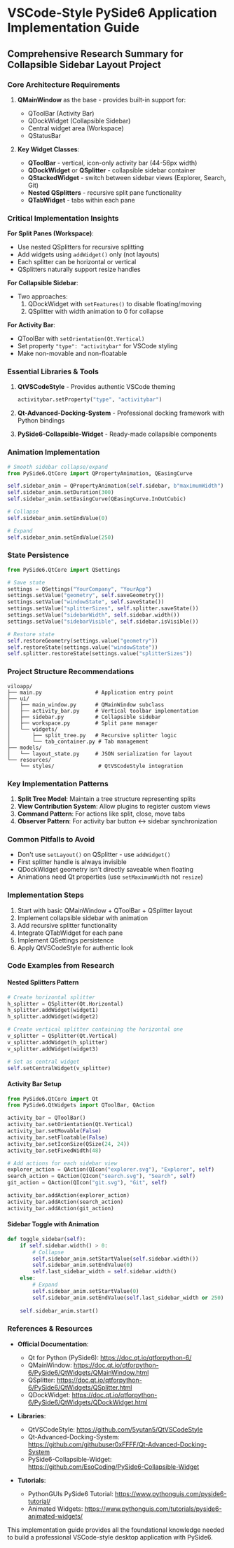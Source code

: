 # VSCode-Style PySide6 Application Implementation Guide

## Comprehensive Research Summary for Collapsible Sidebar Layout Project

### **Core Architecture Requirements**

1. **QMainWindow** as the base - provides built-in support for:
   - QToolBar (Activity Bar)
   - QDockWidget (Collapsible Sidebar)
   - Central widget area (Workspace)
   - QStatusBar

2. **Key Widget Classes**:
   - **QToolBar** - vertical, icon-only activity bar (44-56px width)
   - **QDockWidget** or **QSplitter** - collapsible sidebar container
   - **QStackedWidget** - switch between sidebar views (Explorer, Search, Git)
   - **Nested QSplitters** - recursive split pane functionality
   - **QTabWidget** - tabs within each pane

### **Critical Implementation Insights**

**For Split Panes (Workspace)**:
- Use nested QSplitters for recursive splitting
- Add widgets using `addWidget()` only (not layouts)
- Each splitter can be horizontal or vertical
- QSplitters naturally support resize handles

**For Collapsible Sidebar**:
- Two approaches:
  1. QDockWidget with `setFeatures()` to disable floating/moving
  2. QSplitter with width animation to 0 for collapse

**For Activity Bar**:
- QToolBar with `setOrientation(Qt.Vertical)`
- Set property `"type": "activitybar"` for VSCode styling
- Make non-movable and non-floatable

### **Essential Libraries & Tools**

1. **QtVSCodeStyle** - Provides authentic VSCode theming
   ```python
   activitybar.setProperty("type", "activitybar")
   ```

2. **Qt-Advanced-Docking-System** - Professional docking framework with Python bindings

3. **PySide6-Collapsible-Widget** - Ready-made collapsible components

### **Animation Implementation**

```python
# Smooth sidebar collapse/expand
from PySide6.QtCore import QPropertyAnimation, QEasingCurve

self.sidebar_anim = QPropertyAnimation(self.sidebar, b"maximumWidth")
self.sidebar_anim.setDuration(300)
self.sidebar_anim.setEasingCurve(QEasingCurve.InOutCubic)

# Collapse
self.sidebar_anim.setEndValue(0)

# Expand
self.sidebar_anim.setEndValue(250)
```

### **State Persistence**

```python
from PySide6.QtCore import QSettings

# Save state
settings = QSettings("YourCompany", "YourApp")
settings.setValue("geometry", self.saveGeometry())
settings.setValue("windowState", self.saveState())
settings.setValue("splitterSizes", self.splitter.saveState())
settings.setValue("sidebarWidth", self.sidebar.width())
settings.setValue("sidebarVisible", self.sidebar.isVisible())

# Restore state
self.restoreGeometry(settings.value("geometry"))
self.restoreState(settings.value("windowState"))
self.splitter.restoreState(settings.value("splitterSizes"))
```

### **Project Structure Recommendations**

```
viloapp/
├── main.py                 # Application entry point
├── ui/
│   ├── main_window.py      # QMainWindow subclass
│   ├── activity_bar.py     # Vertical toolbar implementation
│   ├── sidebar.py          # Collapsible sidebar
│   ├── workspace.py        # Split pane manager
│   └── widgets/
│       ├── split_tree.py   # Recursive splitter logic
│       └── tab_container.py # Tab management
├── models/
│   └── layout_state.py     # JSON serialization for layout
└── resources/
    └── styles/              # QtVSCodeStyle integration
```

### **Key Implementation Patterns**

1. **Split Tree Model**: Maintain a tree structure representing splits
2. **View Contribution System**: Allow plugins to register custom views
3. **Command Pattern**: For actions like split, close, move tabs
4. **Observer Pattern**: For activity bar button ↔ sidebar synchronization

### **Common Pitfalls to Avoid**

- Don't use `setLayout()` on QSplitter - use `addWidget()`
- First splitter handle is always invisible
- QDockWidget geometry isn't directly saveable when floating
- Animations need Qt properties (use `setMaximumWidth` not `resize`)

### **Implementation Steps**

1. Start with basic QMainWindow + QToolBar + QSplitter layout
2. Implement collapsible sidebar with animation
3. Add recursive splitter functionality
4. Integrate QTabWidget for each pane
5. Implement QSettings persistence
6. Apply QtVSCodeStyle for authentic look

### **Code Examples from Research**

#### Nested Splitters Pattern
```python
# Create horizontal splitter
h_splitter = QSplitter(Qt.Horizontal)
h_splitter.addWidget(widget1)
h_splitter.addWidget(widget2)

# Create vertical splitter containing the horizontal one
v_splitter = QSplitter(Qt.Vertical)
v_splitter.addWidget(h_splitter)
v_splitter.addWidget(widget3)

# Set as central widget
self.setCentralWidget(v_splitter)
```

#### Activity Bar Setup
```python
from PySide6.QtCore import Qt
from PySide6.QtWidgets import QToolBar, QAction

activity_bar = QToolBar()
activity_bar.setOrientation(Qt.Vertical)
activity_bar.setMovable(False)
activity_bar.setFloatable(False)
activity_bar.setIconSize(QSize(24, 24))
activity_bar.setFixedWidth(48)

# Add actions for each sidebar view
explorer_action = QAction(QIcon("explorer.svg"), "Explorer", self)
search_action = QAction(QIcon("search.svg"), "Search", self)
git_action = QAction(QIcon("git.svg"), "Git", self)

activity_bar.addAction(explorer_action)
activity_bar.addAction(search_action)
activity_bar.addAction(git_action)
```

#### Sidebar Toggle with Animation
```python
def toggle_sidebar(self):
    if self.sidebar.width() > 0:
        # Collapse
        self.sidebar_anim.setStartValue(self.sidebar.width())
        self.sidebar_anim.setEndValue(0)
        self.last_sidebar_width = self.sidebar.width()
    else:
        # Expand
        self.sidebar_anim.setStartValue(0)
        self.sidebar_anim.setEndValue(self.last_sidebar_width or 250)
    
    self.sidebar_anim.start()
```

### **References & Resources**

- **Official Documentation**:
  - Qt for Python (PySide6): https://doc.qt.io/qtforpython-6/
  - QMainWindow: https://doc.qt.io/qtforpython-6/PySide6/QtWidgets/QMainWindow.html
  - QSplitter: https://doc.qt.io/qtforpython-6/PySide6/QtWidgets/QSplitter.html
  - QDockWidget: https://doc.qt.io/qtforpython-6/PySide6/QtWidgets/QDockWidget.html

- **Libraries**:
  - QtVSCodeStyle: https://github.com/5yutan5/QtVSCodeStyle
  - Qt-Advanced-Docking-System: https://github.com/githubuser0xFFFF/Qt-Advanced-Docking-System
  - PySide6-Collapsible-Widget: https://github.com/EsoCoding/PySide6-Collapsible-Widget

- **Tutorials**:
  - PythonGUIs PySide6 Tutorial: https://www.pythonguis.com/pyside6-tutorial/
  - Animated Widgets: https://www.pythonguis.com/tutorials/pyside6-animated-widgets/

This implementation guide provides all the foundational knowledge needed to build a professional VSCode-style desktop application with PySide6.